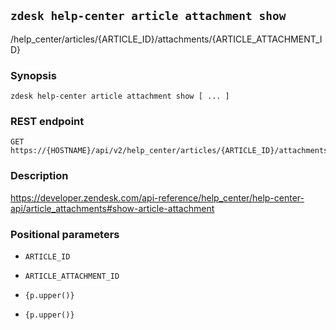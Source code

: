 ## `zdesk help-center article attachment show`

/help_center/articles/{ARTICLE_ID}/attachments/{ARTICLE_ATTACHMENT_ID}

### Synopsis

    zdesk help-center article attachment show [ ... ]

### REST endpoint

    GET https://{HOSTNAME}/api/v2/help_center/articles/{ARTICLE_ID}/attachments/{ARTICLE_ATTACHMENT_ID}

### Description

https://developer.zendesk.com/api-reference/help_center/help-center-api/article_attachments#show-article-attachment

### Positional parameters

* `ARTICLE_ID`

* `ARTICLE_ATTACHMENT_ID`

* `{p.upper()}`

* `{p.upper()}`

